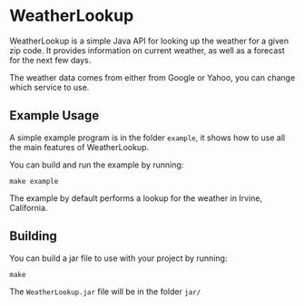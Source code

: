 # WeatherLookup

WeatherLookup is a simple Java API for looking up the weather for a given zip code. It provides information on current weather, as well as a forecast for the next few days.

The weather data comes from either from Google or Yahoo, you can change which service to use.

## Example Usage

A simple example program is in the folder `example`, it shows how to use all the main features of WeatherLookup.

You can build and run the example by running:

	make example

The example by default performs a lookup for the weather in Irvine, California.

## Building

You can build a jar file to use with your project by running:

	make

The `WeatherLookup.jar` file will be in the folder `jar/`
